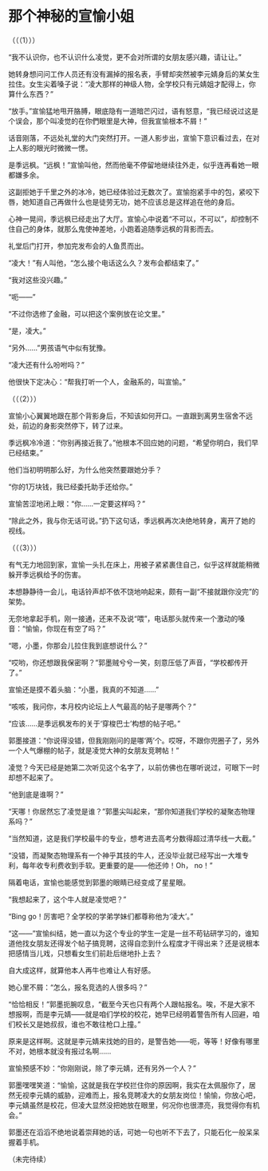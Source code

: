 # 那个神秘的宣愉小姐

（（（1））） 

“我不认识你，也不认识什么凌觉，更不会对所谓的女朋友感兴趣，请让让。” 

她转身想问问工作人员还有没有漏掉的报名表，手臂却突然被李元婧身后的某女生拉住。女生尖着嗓子说：“凌大那样的神级人物，全学校只有元婧姐才配得上，你算什么东西？” 

“放手。”宣愉猛地甩开胳膊，眼底隐有一道暗芒闪过，语有怒意，“我已经说过这是个误会，那个叫凌觉的在你們眼里是大神，但我宣愉根本不屑！” 

话音刚落，不远处礼堂的大门突然打开。一道人影步出，宣愉下意识看过去，在对上人影的眼光时微微一愣。 

是季远枫。“远枫！”宣愉叫他，然而他毫不停留地继续往外走，似乎连再看她一眼都嫌多余。 

这副拒她于千里之外的冰冷，她已经体验过无数次了。宣愉抱紧手中的包，紧咬下唇，她知道自己再做什么也是徒劳无功，她不应该总是这样追在他的身后。 

心神一晃间，季远枫已经走出了大厅。宣愉心中说着“不可以，不可以”，却控制不住自己的身体，就那么鬼使神差地，小跑着追随季远枫的背影而去。 

礼堂后门打开，参加完发布会的人鱼贯而出。 

“凌大！”有人叫他，“怎么接个电话这么久？发布会都结束了。” 

“我对这些没兴趣。” 

“呃——” 

“不过你选修了金融，可以把这个案例放在论文里。” 

“是，凌大。” 

“另外……”男孩语气中似有犹豫。 

“凌大还有什么吩咐吗？” 

他很快下定决心：“帮我打听一个人，金融系的，叫宣愉。” 

（（（2））） 

宣愉小心翼翼地跟在那个背影身后，不知该如何开口。一直跟到离男生宿舍不远处，前边的身影突然停下，转了过来。 

季远枫冷冷道：“你别再接近我了。”他根本不回应她的问题，“希望你明白，我们早已经结束。” 

他们当初明明那么好，为什么他突然要跟她分手？ 

“你的1万块钱，我已经委托助手还给你。” 

宣愉苦涩地闭上眼：“你……一定要这样吗？” 

“除此之外，我与你无话可说。”扔下这句话，季远枫再次决绝地转身，离开了她的视线。 

（（（3））） 

有气无力地回到家，宣愉一头扎在床上，用被子紧紧裹住自己，似乎这样就能稍微躲开季远枫给予的伤害。 

本想静静待一会儿，电话铃声却不依不饶地响起来，颇有一副“不接就跟你没完”的架势。 

无奈地拿起手机，刚一接通，还来不及说“喂”，电话那头就传来一个激动的嗓音：“愉愉，你现在有空了吗？” 

“嗯，小墨，你那会儿拉住我到底想说什么？” 

“哎哟，你还想跟我保密啊？”郭墨贼兮兮一笑，刻意压低了声音，“学校都传开了。” 

宣愉还是摸不着头脑：“小墨，我真的不知道……” 

“咳咳，我问你，本月校内论坛上人气最高的帖子是哪两个？” 

“应该……是季远枫发布的关于‘穿梭巴士’构想的帖子吧。” 

郭墨接道：“你说得没错，但我刚刚问的是哪‘两’个。哎呀，不跟你兜圈子了，另外一个人气爆棚的帖子，就是凌觉大神的女朋友竞聘帖！” 

凌觉？今天已经是她第二次听见这个名字了，以前仿佛也在哪听说过，可眼下一时却想不起来了。 

“他到底是谁啊？” 

“天哪！你居然忘了凌觉是谁？”郭墨尖叫起来，“那你知道我们学校的凝聚态物理系吗？” 

“当然知道，这是我们学校最牛的专业，想考进去高考分数得超过清华线一大截。” 

“没错，而凝聚态物理系有一个神乎其技的牛人，还没毕业就已经写出一大堆专利，每年收专利费收到手软。更重要的是——他还帅！Oh， no！” 

隔着电话，宣愉也能感觉到郭墨的眼睛已经变成了星星眼。 

“我想起来了，这个牛人就是凌觉吧？” 

“Bing go！厉害吧？全学校的学弟学妹们都尊称他为‘凌大’。” 

“这——”宣愉纠结，她一直以为这个专业的学生一定是一丝不苟钻研学习的，谁知道他找女朋友还得发个帖子搞竞聘，这得自恋到什么程度才干得出来？还是说根本把感情当儿戏，只想看女生们前赴后继地扑上去？ 

自大成这样，就算他本人再牛也难让人有好感。 

她心里不屑：“怎么，报名竞选的人很多吗？” 

“恰恰相反！”郭墨扼腕叹息，“截至今天也只有两个人跟帖报名。唉，不是大家不想报啊，而是李元婧——就是咱们学校的校花，她早已经明着警告所有人回避，咱们校长又是她叔叔，谁也不敢往枪口上撞。” 

原来是这样啊。这就是李元婧来找她的目的，是警告她——呃，等等！好像有哪里不对，她根本就没有报过名啊…… 

宣愉预感不妙：“你刚刚说，除了李元婧，还有另外一个人？” 

郭墨嘿嘿笑道：“愉愉，这就是我在学校拦住你的原因啊，我实在太佩服你了，居然无视李元婧的威胁，迎难而上，报名竞聘凌大的女朋友岗位！愉愉，你放心吧，李元婧虽然是校花，但凌大显然没把她放在眼里，何况你也很漂亮，我觉得你有机会。” 

郭墨还在滔滔不绝地说着崇拜她的话，可她一句也听不下去了，只能石化一般呆呆握着手机。 

（未完待续）